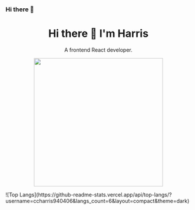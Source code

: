 ### Hi there 👋

<!--
**ccharris940406/ccharris940406** is a ✨ _special_ ✨ repository because its `README.md` (this file) appears on your GitHub profile.

Here are some ideas to get you started:

- 🔭 I’m currently working on ...
- 🌱 I’m currently learning ...
- 👯 I’m looking to collaborate on ...
- 🤔 I’m looking for help with ...
- 💬 Ask me about ...
- 📫 How to reach me: ...
- 😄 Pronouns: ...
- ⚡ Fun fact: ...
-->

<h1 align='center'>
  Hi there 👋 I'm Harris 
</h1>
<p align='center'>
  A frontend React developer.
</p>

<p align='center'>
  <a href="#"><img src="https://github-readme-stats.vercel.app/api?username=ccharris940406&show_icons=true&count_private=true&theme=dark" width="350"></a>
</p>

<div>
  ![Top Langs](https://github-readme-stats.vercel.app/api/top-langs/?username=ccharris940406&langs_count=6&layout=compact&theme=dark)
</div>

